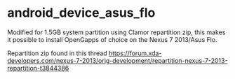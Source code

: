 # android_device_asus_flo

Modified for 1.5GB system partition using Clamor repartition zip, this makes it possible to install OpenGapps of choice on the Nexus 7 2013/Asus Flo.

Repartition zip found in this thread
https://forum.xda-developers.com/nexus-7-2013/orig-development/repartition-nexus-7-2013-repartition-t3844386
